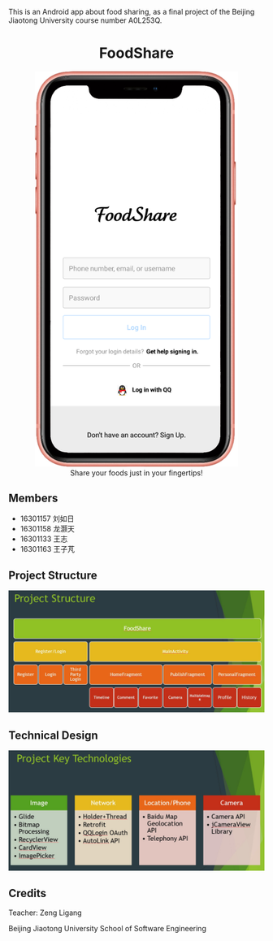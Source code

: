 This is an Android app about food sharing, as a final project of the Beijing Jiaotong University course number A0L253Q.

# <center>FoodShare</center>

<center><img src="https://raw.githubusercontent.com/wzhaha/FinalProject/master/images/foodshare.png" alt="alt text" width="400px" height="whatever"></center>
<center>Share your foods just in your fingertips!</center>

## Members

- 16301157 刘如日
- 16301158 龙灏天
- 16301133 王志
- 16301163 王子芃

## Project Structure

![Project Structure](https://raw.githubusercontent.com/wzhaha/FinalProject/master/images/structure.jpg)

## Technical Design

![technical design](https://raw.githubusercontent.com/wzhaha/FinalProject/master/images/tech.jpg)

## Credits

Teacher: Zeng Ligang

Beijing Jiaotong University School of Software Engineering
